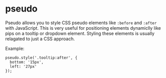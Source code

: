 pseudo
============

Pseudo allows you to style CSS pseudo elements like `:before` and `:after` with JavaScript. This is very useful for positioning elements dynamiclly like pips on a tooltip or dropdown element. Styling these elements is usually relagated to just a CSS approach.

Example:

```
pseudo.style('.tooltip:after', {
  bottom: '15px',
  left: '27px'
});
```
